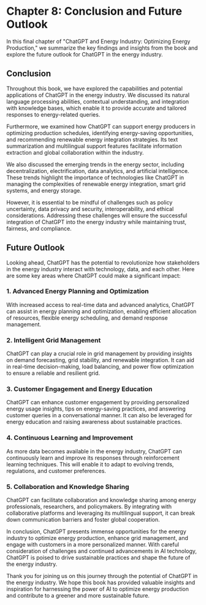 Chapter 8: Conclusion and Future Outlook
========================================

In this final chapter of "ChatGPT and Energy Industry: Optimizing Energy Production," we summarize the key findings and insights from the book and explore the future outlook for ChatGPT in the energy industry.

Conclusion
----------

Throughout this book, we have explored the capabilities and potential applications of ChatGPT in the energy industry. We discussed its natural language processing abilities, contextual understanding, and integration with knowledge bases, which enable it to provide accurate and tailored responses to energy-related queries.

Furthermore, we examined how ChatGPT can support energy producers in optimizing production schedules, identifying energy-saving opportunities, and recommending renewable energy integration strategies. Its text summarization and multilingual support features facilitate information extraction and global collaboration within the industry.

We also discussed the emerging trends in the energy sector, including decentralization, electrification, data analytics, and artificial intelligence. These trends highlight the importance of technologies like ChatGPT in managing the complexities of renewable energy integration, smart grid systems, and energy storage.

However, it is essential to be mindful of challenges such as policy uncertainty, data privacy and security, interoperability, and ethical considerations. Addressing these challenges will ensure the successful integration of ChatGPT into the energy industry while maintaining trust, fairness, and compliance.

Future Outlook
--------------

Looking ahead, ChatGPT has the potential to revolutionize how stakeholders in the energy industry interact with technology, data, and each other. Here are some key areas where ChatGPT could make a significant impact:

### 1. Advanced Energy Planning and Optimization

With increased access to real-time data and advanced analytics, ChatGPT can assist in energy planning and optimization, enabling efficient allocation of resources, flexible energy scheduling, and demand response management.

### 2. Intelligent Grid Management

ChatGPT can play a crucial role in grid management by providing insights on demand forecasting, grid stability, and renewable integration. It can aid in real-time decision-making, load balancing, and power flow optimization to ensure a reliable and resilient grid.

### 3. Customer Engagement and Energy Education

ChatGPT can enhance customer engagement by providing personalized energy usage insights, tips on energy-saving practices, and answering customer queries in a conversational manner. It can also be leveraged for energy education and raising awareness about sustainable practices.

### 4. Continuous Learning and Improvement

As more data becomes available in the energy industry, ChatGPT can continuously learn and improve its responses through reinforcement learning techniques. This will enable it to adapt to evolving trends, regulations, and customer preferences.

### 5. Collaboration and Knowledge Sharing

ChatGPT can facilitate collaboration and knowledge sharing among energy professionals, researchers, and policymakers. By integrating with collaborative platforms and leveraging its multilingual support, it can break down communication barriers and foster global cooperation.

In conclusion, ChatGPT presents immense opportunities for the energy industry to optimize energy production, enhance grid management, and engage with customers in a more personalized manner. With careful consideration of challenges and continued advancements in AI technology, ChatGPT is poised to drive sustainable practices and shape the future of the energy industry.

Thank you for joining us on this journey through the potential of ChatGPT in the energy industry. We hope this book has provided valuable insights and inspiration for harnessing the power of AI to optimize energy production and contribute to a greener and more sustainable future.
